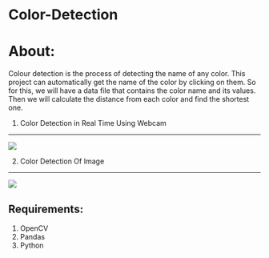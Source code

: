 # Color-Detection

About: 
=======
Colour detection is the process of detecting the name of any color. This project can automatically get
the name of the color by clicking on them. So for this, we will have a data file that contains the color name and its values. 
Then we will calculate the distance from each color and find the shortest one. 

1. Color Detection in Real Time Using Webcam
---------------------------------------------

![](Data/Real%20Time%20Color%20Detection%20gif.gif)

2. Color Detection Of Image
---------------------------
![](Data/Image%20color%20Detection%20gif.gif)

Requirements:
--------------
1. OpenCV    
2. Pandas    
3. Python    

